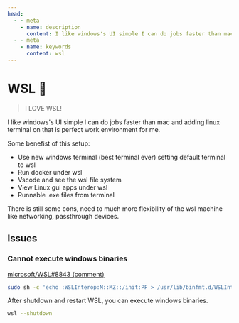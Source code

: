 ```yaml
---
head:
  - - meta
    - name: description
      content: I like windows's UI simple I can do jobs faster than mac and adding linux terminal on that is perfect work environment for me.
  - - meta
    - name: keywords
      content: wsl
---
```


# WSL 🍻

> I LOVE WSL!

I like windows's UI simple I can do jobs faster than mac and adding linux terminal on that is perfect work environment for me.

Some benefist of this setup:

- Use new windows terminal (best terminal ever) setting default terminal to wsl
- Run docker under wsl
- Vscode and see the wsl file system
- View Linux gui apps under wsl
- Runnable .exe files from terminal

There is still some cons, need to much more flexibility of the wsl machine like networking, passthrough devices.

## Issues

### Cannot execute windows binaries

[microsoft/WSL#8843 (comment)](https://github.com/microsoft/WSL/issues/8843#issuecomment-1459120198)

```sh
sudo sh -c 'echo :WSLInterop:M::MZ::/init:PF > /usr/lib/binfmt.d/WSLInterop.conf'
```

After shutdown and restart WSL, you can execute windows binaries.

```sh
wsl --shutdown
```
